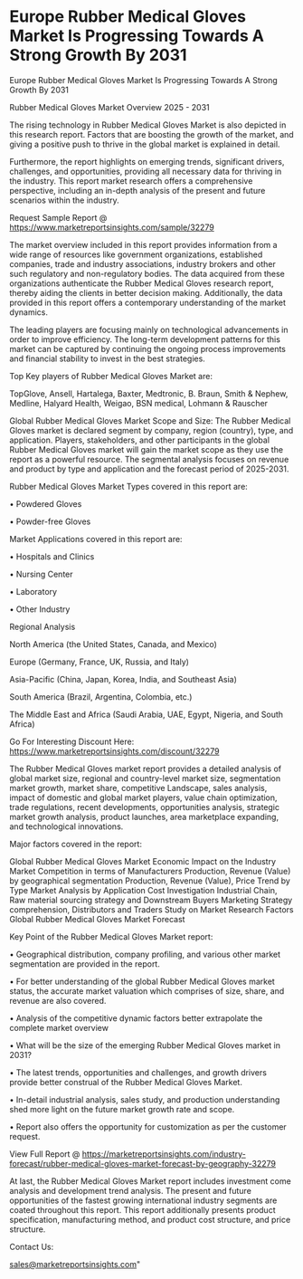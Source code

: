 # Europe Rubber Medical Gloves Market Is Progressing Towards A Strong Growth By 2031
  Europe Rubber Medical Gloves Market Is Progressing Towards A Strong Growth By 2031

Rubber Medical Gloves Market Overview 2025 - 2031

The rising technology in Rubber Medical Gloves Market is also depicted in this research report. Factors that are boosting the growth of the market, and giving a positive push to thrive in the global market is explained in detail.

Furthermore, the report highlights on emerging trends, significant drivers, challenges, and opportunities, providing all necessary data for thriving in the industry. This report market research offers a comprehensive perspective, including an in-depth analysis of the present and future scenarios within the industry.

Request Sample Report @ https://www.marketreportsinsights.com/sample/32279

The market overview included in this report provides information from a wide range of resources like government organizations, established companies, trade and industry associations, industry brokers and other such regulatory and non-regulatory bodies. The data acquired from these organizations authenticate the Rubber Medical Gloves research report, thereby aiding the clients in better decision making. Additionally, the data provided in this report offers a contemporary understanding of the market dynamics.

The leading players are focusing mainly on technological advancements in order to improve efficiency. The long-term development patterns for this market can be captured by continuing the ongoing process improvements and financial stability to invest in the best strategies.

Top Key players of Rubber Medical Gloves Market are:

TopGlove, Ansell, Hartalega, Baxter, Medtronic, B. Braun, Smith & Nephew, Medline, Halyard Health, Weigao, BSN medical, Lohmann & Rauscher

Global Rubber Medical Gloves Market Scope and Size:
The Rubber Medical Gloves market is declared segment by company, region (country), type, and application. Players, stakeholders, and other participants in the global Rubber Medical Gloves market will gain the market scope as they use the report as a powerful resource. The segmental analysis focuses on revenue and product by type and application and the forecast period of 2025-2031.

Rubber Medical Gloves Market Types covered in this report are:

• Powdered Gloves

• Powder-free Gloves

Market Applications covered in this report are:

• Hospitals and Clinics

• Nursing Center

• Laboratory

• Other Industry

Regional Analysis

North America (the United States, Canada, and Mexico)

Europe (Germany, France, UK, Russia, and Italy)

Asia-Pacific (China, Japan, Korea, India, and Southeast Asia)

South America (Brazil, Argentina, Colombia, etc.)

The Middle East and Africa (Saudi Arabia, UAE, Egypt, Nigeria, and South Africa)

Go For Interesting Discount Here: https://www.marketreportsinsights.com/discount/32279

The Rubber Medical Gloves market report provides a detailed analysis of global market size, regional and country-level market size, segmentation market growth, market share, competitive Landscape, sales analysis, impact of domestic and global market players, value chain optimization, trade regulations, recent developments, opportunities analysis, strategic market growth analysis, product launches, area marketplace expanding, and technological innovations.

Major factors covered in the report:

Global Rubber Medical Gloves Market
Economic Impact on the Industry
Market Competition in terms of Manufacturers
Production, Revenue (Value) by geographical segmentation
Production, Revenue (Value), Price Trend by Type
Market Analysis by Application
Cost Investigation
Industrial Chain, Raw material sourcing strategy and Downstream Buyers
Marketing Strategy comprehension, Distributors and Traders
Study on Market Research Factors
Global Rubber Medical Gloves Market Forecast

Key Point of the Rubber Medical Gloves Market report:

• Geographical distribution, company profiling, and various other market segmentation are provided in the report.

• For better understanding of the global Rubber Medical Gloves market status, the accurate market valuation which comprises of size, share, and revenue are also covered.

• Analysis of the competitive dynamic factors better extrapolate the complete market overview

• What will be the size of the emerging Rubber Medical Gloves market in 2031?

• The latest trends, opportunities and challenges, and growth drivers provide better construal of the Rubber Medical Gloves Market.

• In-detail industrial analysis, sales study, and production understanding shed more light on the future market growth rate and scope.

• Report also offers the opportunity for customization as per the customer request.

View Full Report @ https://marketreportsinsights.com/industry-forecast/rubber-medical-gloves-market-forecast-by-geography-32279

At last, the Rubber Medical Gloves Market report includes investment come analysis and development trend analysis. The present and future opportunities of the fastest growing international industry segments are coated throughout this report. This report additionally presents product specification, manufacturing method, and product cost structure, and price structure.

Contact Us:

sales@marketreportsinsights.com"
